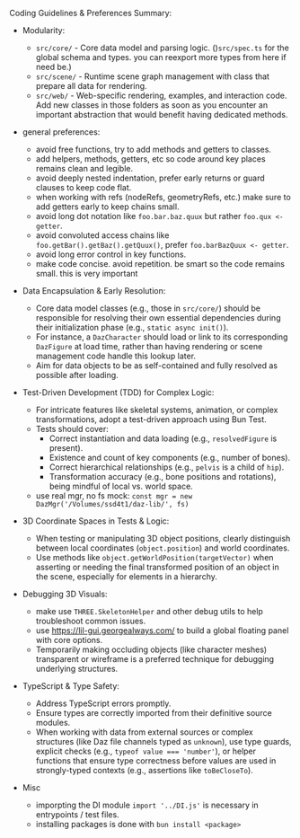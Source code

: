 Coding Guidelines & Preferences Summary:


*   Modularity:
    *   `src/core/` - Core data model and parsing logic. ()`src/spec.ts` for the global schema and types. you can reexport more types from here if need be.)
    *   `src/scene/` - Runtime scene graph management with class that prepare all data for rendering.
    *   `src/web/` - Web-specific rendering, examples, and interaction code.
    Add new classes in those folders as soon as you encounter an important abstraction that would benefit having dedicated methods.

*   general preferences:
    *   avoid free functions, try to add methods and getters to classes.
    *   add helpers, methods, getters, etc so code around key places remains clean and legible.
    *   avoid deeply nested indentation, prefer early returns or guard clauses to keep code flat.
    *   when working with refs (nodeRefs, geometryRefs, etc.) make sure to add getters early to keep chains small.
    *   avoid long dot notation like `foo.bar.baz.quux` but rather `foo.qux <- getter`.
    *   avoid convoluted access chains like `foo.getBar().getBaz().getQuux()`, prefer `foo.barBazQuux <- getter`.
    *   avoid long error control in key functions.
    *   make code concise. avoid repetition. be smart so the code remains small. this is very important

*   Data Encapsulation & Early Resolution:
    *   Core data model classes (e.g., those in `src/core/`) should be responsible for resolving their own essential dependencies during their initialization phase (e.g., `static async init()`).
    *   For instance, a `DazCharacter` should load or link to its corresponding `DazFigure` at load time, rather than having rendering or scene management code handle this lookup later.
    *   Aim for data objects to be as self-contained and fully resolved as possible after loading.

*   Test-Driven Development (TDD) for Complex Logic:
    *   For intricate features like skeletal systems, animation, or complex transformations, adopt a test-driven approach using Bun Test.
    *   Tests should cover:
        *   Correct instantiation and data loading (e.g., `resolvedFigure` is present).
        *   Existence and count of key components (e.g., number of bones).
        *   Correct hierarchical relationships (e.g., `pelvis` is a child of `hip`).
        *   Transformation accuracy (e.g., bone positions and rotations), being mindful of local vs. world space.
    *   use real mgr, no fs mock: `const mgr = new DazMgr('/Volumes/ssd4t1/daz-lib/', fs)`

*   3D Coordinate Spaces in Tests & Logic:
    *   When testing or manipulating 3D object positions, clearly distinguish between local coordinates (`object.position`) and world coordinates.
    *   Use methods like `object.getWorldPosition(targetVector)` when asserting or needing the final transformed position of an object in the scene, especially for elements in a hierarchy.

*   Debugging 3D Visuals:
    *   make use `THREE.SkeletonHelper` and other debug utils to help troubleshoot common issues.
    *   use https://lil-gui.georgealways.com/ to build a global floating panel with core options.
    *   Temporarily making occluding objects (like character meshes) transparent or wireframe is a preferred technique for debugging underlying structures.

*   TypeScript & Type Safety:
    *   Address TypeScript errors promptly.
    *   Ensure types are correctly imported from their definitive source modules.
    *   When working with data from external sources or complex structures (like Daz file channels typed as `unknown`), use type guards, explicit checks (e.g., `typeof value === 'number'`), or helper functions that ensure type correctness before values are used in strongly-typed contexts (e.g., assertions like `toBeCloseTo`).

*   Misc
    *   imporpting the DI module `import '../DI.js'` is necessary in entrypoints / test files.
    *   installing packages is done with `bun install <package>`